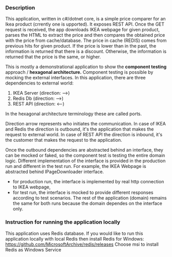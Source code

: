 ### Description

This application, written in c#/dotnet core, is a simple price comparer for an Ikea product (crrently one is upported). It exposes REST API. Once the GET request is received, the app downloads IKEA webpage for given product, parses the HTML to extract the price and then compares the obtained price with the price from cache/database. The price in cache (REDIS) comes from previous hits for given product. 
If the price is lower than in the past, the information is returned that there is a discount. Otherwise, the information is returned that the price is the same, or higher.

This is mostly a demonstrational application to show the **component testing** approach / **hexagonal architecture.**
Component testing is possible by mocking the external interfaces.
In this application, there are three dependencies to external world:
1) IKEA Server (direction: -->)
2) Redis Db (direction: -->)
3) REST API (direction: <--)

In the hexagonal architecture terminology these are called ports. 

Direction arrow represents who initiates the communication. In case of IKEA and Redis the direction is outbound, it's the application that makes the request to external world.
In case of REST API the direction is inbound, it's the customer that makes the request to the application. 

Once the outbound dependencies are abstracted behind an interface, they can be mocked or faked, so the component test is testing the entire domain logic. Different implementation of the interface is provided in the production run and different in the test run.
For example, the IKEA Webpage is abstracted behind IPageDownloader interface.
- for production run, the interface is implemented by real http connection to IKEA webpage,
- for test run, the interface is mocked to provide different responses according to test scenarios.
The rest of the application (domain) remains the same for both runs because the domain dependes on the interface only. 


### Instruction for running the application locally

This application uses Redis database.
If you would like to run this application locally with local Redis then install Redis for Windows:
https://github.com/MicrosoftArchive/redis/releases
Choose msi to install Redis as Windows Service
